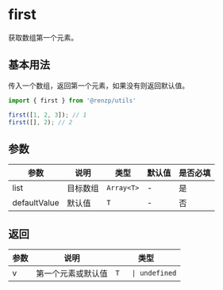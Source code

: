 # first

获取数组第一个元素。

## 基本用法

传入一个数组，返回第一个元素，如果没有则返回默认值。

```ts
import { first } from '@renzp/utils'

first([1, 2, 3]); // 1
first([], 2); // 2
```

## 参数

| 参数         | 说明     | 类型       | 默认值 | 是否必填 |
| ------------ | -------- | ---------- | ------ | -------- |
| list         | 目标数组 | `Array<T>` | -      | 是       |
| defaultValue | 默认值   | `T`        | -      | 否       |

## 返回

| 参数 | 说明               | 类型               |
| ---- | ------------------ | ------------------ |
| v    | 第一个元素或默认值 | `T   \| undefined` |
